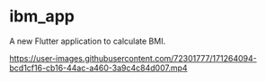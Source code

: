 # ibm_app

A new Flutter application to calculate BMI.



https://user-images.githubusercontent.com/72301777/171264094-bcd1cf16-cb16-44ac-a460-3a9c4c84d007.mp4

